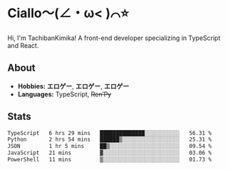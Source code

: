 # Ciallo～(∠・ω< )⌒⭐️

Hi, I'm TachibanKimika! A front-end developer specializing in TypeScript and React.

## About
- **Hobbies:** **エロゲー**, **エロゲー**, **エロゲー**
- **Languages:** TypeScript, ~~Ren’Py~~

## Stats
<!--START_SECTION:waka-->

```txt
TypeScript   6 hrs 29 mins   ██████████████░░░░░░░░░░░   56.31 %
Python       2 hrs 54 mins   ██████▒░░░░░░░░░░░░░░░░░░   25.31 %
JSON         1 hr 5 mins     ██▒░░░░░░░░░░░░░░░░░░░░░░   09.54 %
JavaScript   21 mins         ▓░░░░░░░░░░░░░░░░░░░░░░░░   03.06 %
PowerShell   11 mins         ▒░░░░░░░░░░░░░░░░░░░░░░░░   01.73 %
```

<!--END_SECTION:waka-->

<!-- ![Metrics](https://metrics.lecoq.io/TachibanaKimika?template=classic&base.activity=0&base.community=0&base.repositories=0&languages=1&isocalendar=1&isocalendar.duration=half-year&languages.limit=8&languages.sections=most-used&languages.colors=github&languages.threshold=0%25&languages.indepth=false&languages.recent.load=300&languages.recent.days=14&config.timezone=Asia%2FShanghai)
 -->
